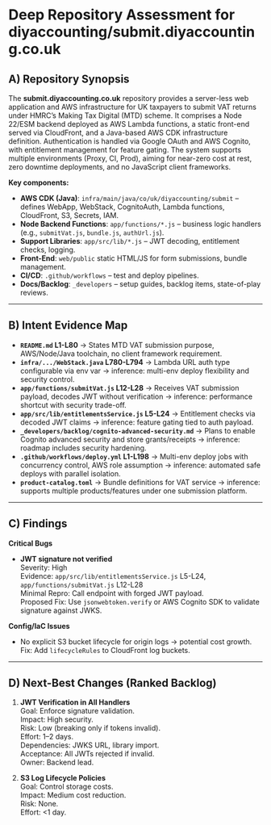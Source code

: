 # Deep Repository Assessment for diyaccounting/submit.diyaccounting.co.uk

## A) Repository Synopsis

The **submit.diyaccounting.co.uk** repository provides a server-less web application and AWS infrastructure for UK taxpayers to submit VAT returns under HMRC’s Making Tax Digital (MTD) scheme. It comprises a Node 22/ESM backend deployed as AWS Lambda functions, a static front-end served via CloudFront, and a Java-based AWS CDK infrastructure definition. Authentication is handled via Google OAuth and AWS Cognito, with entitlement management for feature gating. The system supports multiple environments (Proxy, CI, Prod), aiming for near-zero cost at rest, zero downtime deployments, and no JavaScript client frameworks.

**Key components:**
- **AWS CDK (Java)**: `infra/main/java/co/uk/diyaccounting/submit` – defines WebApp, WebStack, CognitoAuth, Lambda functions, CloudFront, S3, Secrets, IAM.
- **Node Backend Functions**: `app/functions/*.js` – business logic handlers (e.g., `submitVat.js`, `bundle.js`, `authUrl.js`).
- **Support Libraries**: `app/src/lib/*.js` – JWT decoding, entitlement checks, logging.
- **Front-End**: `web/public` static HTML/JS for form submissions, bundle management.
- **CI/CD**: `.github/workflows` – test and deploy pipelines.
- **Docs/Backlog**: `_developers` – setup guides, backlog items, state-of-play reviews.

---

## B) Intent Evidence Map

- **`README.md` L1-L80** → States MTD VAT submission purpose, AWS/Node/Java toolchain, no client framework requirement.
- **`infra/.../WebStack.java` L780-L794** → Lambda URL auth type configurable via env var → inference: multi-env deploy flexibility and security control.
- **`app/functions/submitVat.js` L12-L28** → Receives VAT submission payload, decodes JWT without verification → inference: performance shortcut with security trade-off.
- **`app/src/lib/entitlementsService.js` L5-L24** → Entitlement checks via decoded JWT claims → inference: feature gating tied to auth payload.
- **`_developers/backlog/cognito-advanced-security.md`** → Plans to enable Cognito advanced security and store grants/receipts → inference: roadmap includes security hardening.
- **`.github/workflows/deploy.yml` L1-L198** → Multi-env deploy jobs with concurrency control, AWS role assumption → inference: automated safe deploys with parallel isolation.
- **`product-catalog.toml`** → Bundle definitions for VAT service → inference: supports multiple products/features under one submission platform.

---

## C) Findings

**Critical Bugs**
- **JWT signature not verified**  
  Severity: High  
  Evidence: `app/src/lib/entitlementsService.js` L5-L24, `app/functions/submitVat.js` L12-L28  
  Minimal Repro: Call endpoint with forged JWT payload.  
  Proposed Fix: Use `jsonwebtoken.verify` or AWS Cognito SDK to validate signature against JWKS.

**Config/IaC Issues**
- No explicit S3 bucket lifecycle for origin logs → potential cost growth.  
  Fix: Add `lifecycleRules` to CloudFront log buckets.

---

## D) Next-Best Changes (Ranked Backlog)

1. **JWT Verification in All Handlers**  
   Goal: Enforce signature validation.  
   Impact: High security.  
   Risk: Low (breaking only if tokens invalid).  
   Effort: 1–2 days.  
   Dependencies: JWKS URL, library import.  
   Acceptance: All JWTs rejected if invalid.  
   Owner: Backend lead.

3. **S3 Log Lifecycle Policies**  
   Goal: Control storage costs.  
   Impact: Medium cost reduction.  
   Risk: None.  
   Effort: <1 day.

